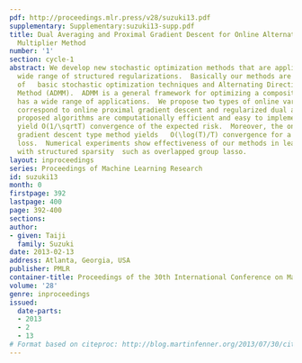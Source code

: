 ```yaml
---
pdf: http://proceedings.mlr.press/v28/suzuki13.pdf
supplementary: Supplementary:suzuki13-supp.pdf
title: Dual Averaging and Proximal Gradient Descent for Online Alternating Direction
  Multiplier Method
number: '1'
section: cycle-1
abstract: We develop new stochastic optimization methods that are applicable to   a
  wide range of structured regularizations.  Basically our methods are combinations
  of   basic stochastic optimization techniques and Alternating Direction Multiplier
  Method (ADMM).  ADMM is a general framework for optimizing a composite function,  and
  has a wide range of applications.  We propose two types of online variants of ADMM,   which
  correspond to online proximal gradient descent and regularized dual averaging respectively.  The
  proposed algorithms are computationally efficient and easy to implement.  Our methods
  yield O(1/\sqrtT) convergence of the expected risk.  Moreover, the online proximal
  gradient descent type method yields   O(\log(T)/T) convergence for a strongly convex
  loss.  Numerical experiments show effectiveness of our methods in learning tasks
  with structured sparsity  such as overlapped group lasso.
layout: inproceedings
series: Proceedings of Machine Learning Research
id: suzuki13
month: 0
firstpage: 392
lastpage: 400
page: 392-400
sections: 
author:
- given: Taiji
  family: Suzuki
date: 2013-02-13
address: Atlanta, Georgia, USA
publisher: PMLR
container-title: Proceedings of the 30th International Conference on Machine Learning
volume: '28'
genre: inproceedings
issued:
  date-parts:
  - 2013
  - 2
  - 13
# Format based on citeproc: http://blog.martinfenner.org/2013/07/30/citeproc-yaml-for-bibliographies/
---
```

